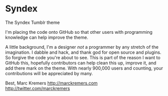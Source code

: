 Syndex
======

The Syndex Tumblr theme

I'm placing the code onto GitHub so that other users with programming knowledge can help improve the theme. 

A little background, I'm a designer *not* a programmer by any stretch of the imagination. I dabble and hack, and thank god for open source and plugins. So forgive the code you're about to see. This is part of the reason I want to GitHub this, hopefully contributors can help clean this up, improve it, and add there mark on the theme. With nearly 900,000 users and counting, your contributions will be appreciated by many.

Best,
Marc Kremers
http://marckremers.com
http://twitter.com/marckremers
